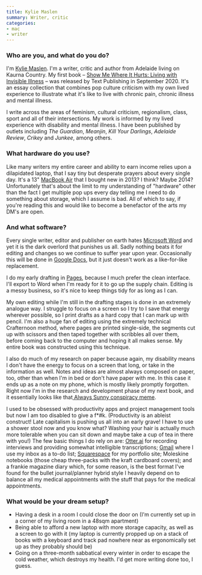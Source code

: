 ```yaml
---
title: Kylie Maslen
summary: Writer, critic 
categories:
- mac 
- writer
---
```


### Who are you, and what do you do?

I'm [Kylie Maslen](https://www.kyliemaslen.com/ "Kylie's website."). I'm a writer, critic and author from Adelaide living on Kaurna Country. My first book – [Show Me Where It Hurts: Living with Invisible Illness](https://www.textpublishing.com.au/books/show-me-where-it-hurts-living-with-invisible-illness/ "Kylie's book about chronic illness.") – was released by Text Publishing in September 2020. It's an essay collection that combines pop culture criticism with my own lived experience to illustrate what it's like to live with chronic pain, chronic illness and mental illness.

I write across the areas of feminism, cultural criticism, regionalism, class, sport and all of their intersections. My work is informed by my lived experience with disability and mental illness. I have been published by outlets including _The Guardian_, _Meanjin_, _Kill Your Darlings_, _Adelaide Review_, _Crikey_ and _Junkee_, among others.

### What hardware do you use?

Like many writers my entire career and ability to earn income relies upon a dilapidated laptop, that I say tiny but desperate prayers about every single day. It's a 13" [MacBook Air][macbook-air] that I bought new in 2013? I think? Maybe 2014? Unfortunately that's about the limit to my understanding of "hardware" other than the fact I get multiple pop ups every day telling me I need to do something about storage, which I assume is bad. All of which to say, if you're reading this and would like to become a benefactor of the arts my DM's are open.

### And what software?

Every single writer, editor and publisher on earth hates [Microsoft Word][word] and yet it is the dark overlord that punishes us all. Sadly nothing beats it for editing and changes so we continue to suffer year upon year. Occasionally this will be done in [Google Docs][google-docs], but it just doesn't work as a like-for-like replacement.

I do my early drafting in [Pages][], because I much prefer the clean interface. I'll export to Word when I'm ready for it to go up the supply chain. Editing is a messy business, so it's nice to keep things tidy for as long as I can.

My own editing while I'm still in the drafting stages is done in an extremely analogue way. I struggle to focus on a screen so I try to I save that energy wherever possible, so I print drafts as a hard copy that I can mark up with pencil. I'm also a huge fan of editing using the extremely technical Crafternoon method, where pages are printed single-side, the segments cut up with scissors and then taped together with scribbles all over them, before coming back to the computer and hoping it all makes sense. My entire book was constructed using this technique.

I also do much of my research on paper because again, my disability means I don't have the energy to focus on a screen that long, or take in the information as well. Notes and ideas are almost always composed on paper, too, other than when I'm in bed or don't have paper with me. In this case it ends up as a note on my phone, which is mostly likely promptly forgotten. Right now I'm in the research and development phase of my next book, and it essentially looks like that[ Always Sunny conspiracy meme](https://i.imgur.com/UaLpJOK_d.webp?maxwidth=728&fidelity=grand "An image of a meme from It's Always Sunny in Philadelphia.").

I used to be obsessed with productivity apps and project management tools but now I am too disabled to give a f*#k. (Productivity is an ableist construct! Late capitalism is pushing us all into an early grave! I have to use a shower stool now and you know what? Washing your hair is actually much more tolerable when you can sit down and maybe take a cup of tea in there with you!) The few basic things I do rely on are: [Otter.ai][otter] for recording interviews and providing somewhat intelligible transcriptions; [Gmail][] where I use my inbox as a to-do list; [Squarespace][] for my portfolio site; Moleskine notebooks (those cheap three-packs with the kraft cardboard covers); and a frankie magazine diary which, for some reason, is the best format I've found for the bullet journal/planner hybrid style I heavily depend on to balance all my medical appointments with the stuff that pays for the medical appointments.

### What would be your dream setup?

- Having a desk in a room I could close the door on (I'm currently set up in a corner of my living room in a 48sqm apartment)
- Being able to afford a new laptop with more storage capacity, as well as a screen to go with it (my laptop is currently propped up on a stack of books with a keyboard and track pad nowhere near as ergonomically set up as they probably should be)
- Going on a three-month sabbatical every winter in order to escape the cold weather, which destroys my health. I'd get more writing done too, I guess.

[gmail]: https://mail.google.com/mail/ "Web-based email."
[google-docs]: https://en.wikipedia.org/wiki/Google_Docs "A web-based office suite."
[macbook-air]: https://www.apple.com/macbook-air/ "A very thin laptop."
[otter]: https://otter.ai "A transcribing service."
[pages]: https://www.apple.com/pages/ "A Mac word processor and layout tool from Apple."
[squarespace]: https://www.squarespace.com/ "A site hosting/creation service."
[word]: https://products.office.com/en-us/word "A document editor."

